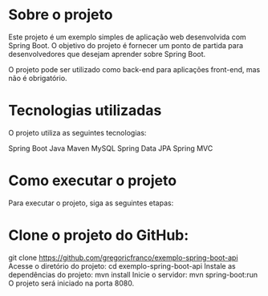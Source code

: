 
# Sobre o projeto

Este projeto é um exemplo simples de aplicação web desenvolvida com Spring Boot. O objetivo do projeto é fornecer um ponto de partida para desenvolvedores que desejam aprender sobre Spring Boot.

O projeto pode ser utilizado como back-end para aplicações front-end, mas não é obrigatório.

# Tecnologias utilizadas
O projeto utiliza as seguintes tecnologias:

Spring Boot
Java
Maven
MySQL
Spring Data JPA
Spring MVC

# Como executar o projeto
  Para executar o projeto, siga as seguintes etapas:

# Clone o projeto do GitHub:
git clone https://github.com/gregoricfranco/exemplo-spring-boot-api
Acesse o diretório do projeto:
cd exemplo-spring-boot-api
Instale as dependências do projeto:
mvn install
Inicie o servidor:
mvn spring-boot:run
O projeto será iniciado na porta 8080.

